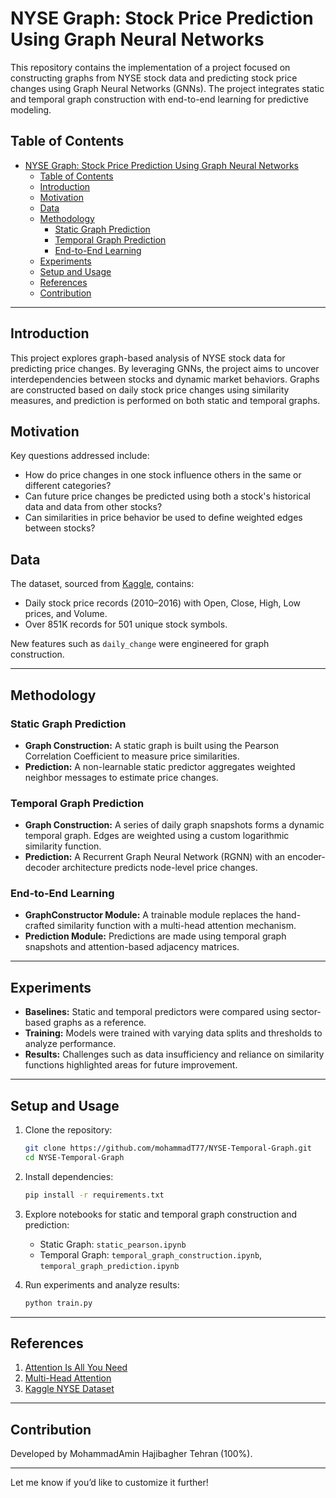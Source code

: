 # NYSE Graph: Stock Price Prediction Using Graph Neural Networks

This repository contains the implementation of a project focused on constructing graphs from NYSE stock data and predicting stock price changes using Graph Neural Networks (GNNs). The project integrates static and temporal graph construction with end-to-end learning for predictive modeling.

## Table of Contents

- [NYSE Graph: Stock Price Prediction Using Graph Neural Networks](#nyse-graph-stock-price-prediction-using-graph-neural-networks)
  - [Table of Contents](#table-of-contents)
  - [Introduction](#introduction)
  - [Motivation](#motivation)
  - [Data](#data)
  - [Methodology](#methodology)
    - [Static Graph Prediction](#static-graph-prediction)
    - [Temporal Graph Prediction](#temporal-graph-prediction)
    - [End-to-End Learning](#end-to-end-learning)
  - [Experiments](#experiments)
  - [Setup and Usage](#setup-and-usage)
  - [References](#references)
  - [Contribution](#contribution)

---

## Introduction

This project explores graph-based analysis of NYSE stock data for predicting price changes. By leveraging GNNs, the project aims to uncover interdependencies between stocks and dynamic market behaviors. Graphs are constructed based on daily stock price changes using similarity measures, and prediction is performed on both static and temporal graphs.

## Motivation

Key questions addressed include:
- How do price changes in one stock influence others in the same or different categories?
- Can future price changes be predicted using both a stock's historical data and data from other stocks?
- Can similarities in price behavior be used to define weighted edges between stocks?

## Data

The dataset, sourced from [Kaggle](https://www.kaggle.com/datasets/dgawlik/nyse), contains:
- Daily stock price records (2010–2016) with Open, Close, High, Low prices, and Volume.
- Over 851K records for 501 unique stock symbols.

New features such as `daily_change` were engineered for graph construction.

---

## Methodology

### Static Graph Prediction
- **Graph Construction:** A static graph is built using the Pearson Correlation Coefficient to measure price similarities.
- **Prediction:** A non-learnable static predictor aggregates weighted neighbor messages to estimate price changes.

### Temporal Graph Prediction
- **Graph Construction:** A series of daily graph snapshots forms a dynamic temporal graph. Edges are weighted using a custom logarithmic similarity function.
- **Prediction:** A Recurrent Graph Neural Network (RGNN) with an encoder-decoder architecture predicts node-level price changes.

### End-to-End Learning
- **GraphConstructor Module:** A trainable module replaces the hand-crafted similarity function with a multi-head attention mechanism.
- **Prediction Module:** Predictions are made using temporal graph snapshots and attention-based adjacency matrices.

---

## Experiments

- **Baselines:** Static and temporal predictors were compared using sector-based graphs as a reference.
- **Training:** Models were trained with varying data splits and thresholds to analyze performance.
- **Results:** Challenges such as data insufficiency and reliance on similarity functions highlighted areas for future improvement.

---

## Setup and Usage

1. Clone the repository:
   ```bash
   git clone https://github.com/mohammadT77/NYSE-Temporal-Graph.git
   cd NYSE-Temporal-Graph
   ```

2. Install dependencies:
   ```bash
   pip install -r requirements.txt
   ```

3. Explore notebooks for static and temporal graph construction and prediction:
   - Static Graph: `static_pearson.ipynb`
   - Temporal Graph: `temporal_graph_construction.ipynb`, `temporal_graph_prediction.ipynb`

4. Run experiments and analyze results:
   ```bash
   python train.py
   ```

---

## References

1. [Attention Is All You Need](https://arxiv.org/abs/1706.03762)  
2. [Multi-Head Attention](https://paperswithcode.com/method/multi-head-attention)  
3. [Kaggle NYSE Dataset](https://www.kaggle.com/datasets/dgawlik/nyse)  

---

## Contribution

Developed by MohammadAmin Hajibagher Tehran (100%).

--- 

Let me know if you’d like to customize it further!